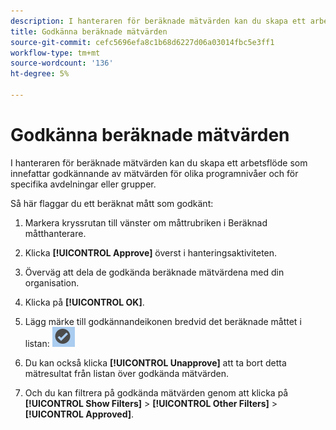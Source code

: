 ```yaml
---
description: I hanteraren för beräknade mätvärden kan du skapa ett arbetsflöde som innefattar godkännande av mätvärden för olika programnivåer och för specifika avdelningar eller grupper.
title: Godkänna beräknade mätvärden
source-git-commit: cefc5696efa8c1b68d6227d06a03014fbc5e3ff1
workflow-type: tm+mt
source-wordcount: '136'
ht-degree: 5%

---
```


# Godkänna beräknade mätvärden

I hanteraren för beräknade mätvärden kan du skapa ett arbetsflöde som innefattar godkännande av mätvärden för olika programnivåer och för specifika avdelningar eller grupper.

Så här flaggar du ett beräknat mått som godkänt:

1. Markera kryssrutan till vänster om måttrubriken i Beräknad måtthanterare.
1. Klicka **[!UICONTROL Approve]** överst i hanteringsaktiviteten.
1. Överväg att dela de godkända beräknade mätvärdena med din organisation.
1. Klicka på **[!UICONTROL OK]**.
1. Lägg märke till godkännandeikonen bredvid det beräknade måttet i listan:  ![](assets/cm_approve_icon.png)

1. Du kan också klicka **[!UICONTROL Unapprove]** att ta bort detta mätresultat från listan över godkända mätvärden.
1. Och du kan filtrera på godkända mätvärden genom att klicka på **[!UICONTROL Show Filters]** > **[!UICONTROL Other Filters]** > **[!UICONTROL Approved]**.
